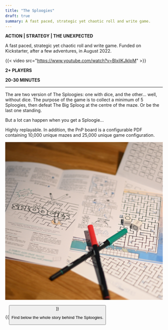 ```yaml
---
title: "The Sploogies"
draft: true
summary: A fast paced, strategic yet chaotic roll and write game.
---
```

**ACTION | STRATEGY | THE UNEXPECTED**

A fast paced, strategic yet chaotic roll and write game. Funded on Kickstarter, after a few adventures, in August 2022.

{{< video src="https://www.youtube.com/watch?v=BlxiIKJkIpM" >}}

**2+ PLAYERS**

**20-30 MINUTES**

***

The are two version of The Sploogies: one with dice, and the other... well, without dice. The purpose of the game is to collect a minimum of 5 Sploogies, then defeat The Big Sploog at the centre of the maze. Or be the last one standing. 

But a lot can happen when you get a Sploogie...

Highly replayable. In addition, the PnP board is a configurable PDF containing 10,000 unique mazes and 25,000 unique game configuration.

![Playing The Sploogies](sploogies.jpg)

{{<button href="https://oaqpcyydcmzmcaybblev.supabase.co/storage/v1/object/sign/artifices/The%20Sploogies%20-%20Rules%20Sheet%20-%20A4.pdf?token=eyJhbGciOiJIUzI1NiIsInR5cCI6IkpXVCJ9.eyJ1cmwiOiJhcnRpZmljZXMvVGhlIFNwbG9vZ2llcyAtIFJ1bGVzIFNoZWV0IC0gQTQucGRmIiwiaWF0IjoxNjk2NjkzMTk5LCJleHAiOjMzMjAxMTU3MTk5fQ.O5B8jQNiL96ZxisJ_8Bx6AbJvmBHyqbFIm0UfXWw4gk&t=2023-10-07T15%3A39%3A59.982Z" text="Download" color="lime-600">}}


Find below the whole story behind The Sploogies.